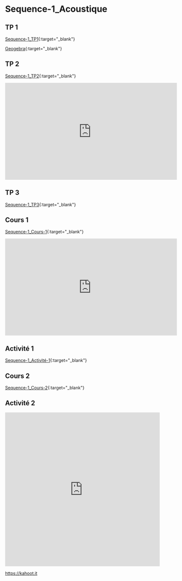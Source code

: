 # Sequence-1_Acoustique

## TP 1

[Sequence-1_TP1](./2_Physique-Chimie_Seq1_TP1.pdf){:target="_blank"}

[Geogebra](./geogebra-export2.html){:target="_blank"}

## TP 2

[Sequence-1_TP2](./2_Physique-Chimie_Seq1_TP2.pdf){:target="_blank"}

<iframe width="560" height="315" src="https://www.youtube.com/embed/7fpzxe0Pimo?si=q5uzct3p7ewRph2L" title="YouTube video player" frameborder="0" allow="accelerometer; autoplay; clipboard-write; encrypted-media; gyroscope; picture-in-picture; web-share" allowfullscreen></iframe>


## TP 3

[Sequence-1_TP3](./2_Physique-Chimie_Seq__TP3.pdf){:target="_blank"}

## Cours 1

[Sequence-1_Cours-1](./2_Physique-Chimie_Seq1_Co1.pdf){:target="_blank"}

<iframe width="560" height="315" src="https://www.youtube.com/embed/mZmlUvHomrA?si=dwBP83scCaZ7fYLC" title="YouTube video player" frameborder="0" allow="accelerometer; autoplay; clipboard-write; encrypted-media; gyroscope; picture-in-picture; web-share" allowfullscreen></iframe>

## Activité 1

[Sequence-1_Activité-1](./2_Physique-Chimie_Seq1_Act1.pdf){:target="_blank"}

## Cours 2

[Sequence-1_Cours-2](./2_Physique-Chimie_Seq1_Co2.pdf){:target="_blank"}

## Activité 2

<iframe src="https://learningapps.org/watch?v=p8tcq9zh223" style="border:0px;width:100%;height:500px" allowfullscreen="true" webkitallowfullscreen="true" mozallowfullscreen="true"></iframe>

https://kahoot.it

